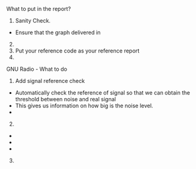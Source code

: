 What to put in the report?
1. Sanity Check.
 - Ensure that the graph delivered in
2.
3. Put your reference code as your  reference  report
4.


GNU Radio - What to do
1. Add signal reference check
 - Automatically check the reference of signal so that we can obtain the threshold between noise and real signal
 - This gives us information on how big is the noise level.
 -
2.
 -
 -
 -
3. 
